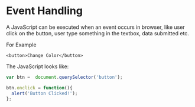# Event Handling
A JavaScript can be executed when an event occurs in browser, like user click on the button, user type something in the textbox, data submitted etc.

For Example

```
<button>Change Color</button>
```
The JavaScript looks like:
```js
var btn =  document.querySelector('button');

btn.onclick = function(){
  alert('Button Clicked!');
};
```
